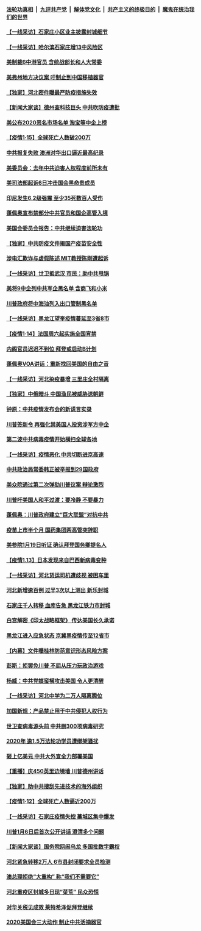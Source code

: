 ####  [法轮功真相](../../../../basic/blob/master/README.md?t=01161001) &nbsp;|&nbsp; [九评共产党](../../../../9ping.md/blob/master/README.md?t=01161001) &nbsp;|&nbsp; [解体党文化](../../../../jtdwh.md/blob/master/README.md?t=01161001)  &nbsp;|&nbsp; [共产主义的终极目的](../../../../gczydzjmd.md/blob/master/README.md?t=01161001) &nbsp;|&nbsp; [魔鬼在统治我们的世界](../../../../mgztzwmdsj.md/blob/master/README.md?t=01161001) 

#### [【一线采访】石家庄小区业主披露封城细节](../pages/nf4514/n12691197.md?t=01161001) 

#### [【一线采访】哈尔滨石家庄增13中风险区](../pages/nf4514/n12690986.md?t=01161001) 

#### [美制裁6中港官员 含统战部长和人大常委](../pages/nf4514/n12690966.md?t=01161001) 

#### [美弗州地方决议案 吁制止到中国移植器官](../pages/nf4514/n12688734.md?t=01161001) 

#### [【独家】河北密件曝最严防疫措施失效](../pages/nf4514/n12690233.md?t=01161001) 

#### [【新闻大家谈】德州查科技巨头 中共吹防疫遭批](../pages/nf4514/n12690571.md?t=01161001) 

#### [美公布2020恶名市场名单 淘宝等中企上榜](../pages/nf4514/n12690457.md?t=01161001) 

#### [【疫情1·15】全球死亡人数破200万](../pages/nf4514/n12690011.md?t=01161001) 

#### [中共报复失败 澳洲对华出口逼近最高纪录](../pages/nf4514/n12689686.md?t=01161001) 

#### [美委员会：去年中共迫害人权程度前所未有](../pages/nf4514/n12689795.md?t=01161001) 

#### [美司法部起诉6日冲击国会黑命贵成员](../pages/nf4514/n12689501.md?t=01161001) 

#### [印尼发生6.2级强震 至少35死数百人受伤](../pages/nf4514/n12689170.md?t=01161001) 

#### [蓬佩奥宣布禁部分中共官员和国企高管入境](../pages/nf4514/n12688620.md?t=01161001) 

#### [美国会委员会报告：中共继续迫害法轮功](../pages/nf4514/n12688896.md?t=01161001) 

#### [【独家】中共防疫文件揭国产疫苗安全性](../pages/nf4514/n12688632.md?t=01161001) 

#### [涉电汇欺诈与虚假陈述 MIT教授陈刚遭起诉](../pages/nf4514/n12688558.md?t=01161001) 

#### [【一线采访】世卫抵武汉 市民：助中共甩锅](../pages/nf4514/n12688347.md?t=01161001) 

#### [美将9中企列中共军企黑名单 含商飞和小米](../pages/nf4514/n12688501.md?t=01161001) 

#### [川普政府将中海油列入出口管制黑名单](../pages/nf4514/n12688269.md?t=01161001) 

#### [【一线采访】黑龙江望奎疫情蔓延至3省8市](../pages/nf4514/n12688304.md?t=01161001) 

#### [【疫情1·14】法国周六起实施全国宵禁](../pages/nf4514/n12687488.md?t=01161001) 

#### [内阁官员迟迟不到位 拜登或启动B计划](../pages/nf4514/n12688175.md?t=01161001) 

#### [蓬佩奥VOA讲话：重新找回美国的自由之音](../pages/nf4514/n12688084.md?t=01161001) 

#### [【一线采访】河北染疫暴增 三里庄全村隔离](../pages/nf4514/n12687859.md?t=01161001) 

#### [【独家】中俄暗斗 中国渔民被威胁送朝鲜](../pages/nf4514/n12686659.md?t=01161001) 

#### [钟原：中共疫情发布会的新谎言实录](../pages/nf4514/n12686514.md?t=01161001) 

#### [川普签新令 再强化禁美国人投资涉军方中企](../pages/nf4514/n12686925.md?t=01161001) 

#### [第二波中共病毒疫情开始横扫全球各地](../pages/nf4514/n12686614.md?t=01161001) 

#### [【一线采访】疫情恶化 中共切断进京高速](../pages/nf4514/n12686145.md?t=01161001) 

#### [中共政治局常委韩正被举报到29国政府](../pages/nf4514/n12686391.md?t=01161001) 

#### [美众院通过第二次弹劾川普议案 辩论激烈](../pages/nf4514/n12686298.md?t=01161001) 

#### [川普吁美国人和平过渡：要冷静 不要暴力](../pages/nf4514/n12686242.md?t=01161001) 

#### [蓬佩奥：川普政府建立“巨大联盟”对抗中共](../pages/nf4514/n12684543.md?t=01161001) 

#### [疫苗上市半个月 国药集团两高管突辞职](../pages/nf4514/n12685806.md?t=01161001) 

#### [美参院1月19日听证 确认拜登国务卿提名人](../pages/nf4514/n12685711.md?t=01161001) 

#### [【疫情1.13】日本发现来自巴西新病毒变种](../pages/nf4514/n12685206.md?t=01161001) 

#### [【一线采访】河北货运司机遭歧视 被困车里](../pages/nf4514/n12685796.md?t=01161001) 

#### [河北新增逾百例 过半3次以上测出 新乐封城](../pages/nf4514/n12685805.md?t=01161001) 

#### [石家庄千人转移 血库告急 黑龙江铁力市封城](../pages/nf4514/n12685098.md?t=01161001) 

#### [白宫解密《印太战略框架》 传达美国长久承诺](../pages/nf4514/n12685318.md?t=01161001) 

#### [黑龙江进入应急状态 京冀黑疫情传至12省市](../pages/nf4514/n12684519.md?t=01161001) 

#### [【内幕】文件曝桂林防范意识形态风险方案](../pages/nf4514/n12682135.md?t=01161001) 

#### [彭斯：拒罢免川普 不屈从压力玩政治游戏](../pages/nf4514/n12684330.md?t=01161001) 

#### [杨威：中共党媒蛮横攻击美国 令人更清醒](../pages/nf4514/n12684226.md?t=01161001) 

#### [【一线采访】河北中学为二万人隔离腾位](../pages/nf4514/n12683961.md?t=01161001) 

#### [加国新规：产品禁止用于中共侵犯人权行为](../pages/nf4514/n12684038.md?t=01161001) 

#### [世卫查病毒源头前 中共删300项病毒研究](../pages/nf4514/n12683784.md?t=01161001) 

#### [2020年 逾1.5万法轮功学员遭绑架骚扰](../pages/nf4514/n12682977.md?t=01161001) 

#### [砸上亿美元 中共大外宣全力部署美国](../pages/nf4514/n12682358.md?t=01161001) 

#### [【重播】庆450英里边境墙 川普德州讲话](../pages/nf4514/n12681395.md?t=01161001) 

#### [【独家】助中共搜刮先进技术的海外组织](../pages/nf4514/n12669672.md?t=01161001) 

#### [【疫情1·12】全球死亡人数逼近200万](../pages/nf4514/n12682885.md?t=01161001) 

#### [【一线采访】石家庄疫情失控 藁城区集中爆发](../pages/nf4514/n12683438.md?t=01161001) 

#### [川普1月6日后首次公开讲话 澄清多个问题](../pages/nf4514/n12683652.md?t=01161001) 

#### [【新闻大家谈】国务院网闹乌龙 多国批数字霸权](../pages/nf4514/n12683439.md?t=01161001) 

#### [河北紧急转移2万人 6市县封闭要求全员检测](../pages/nf4514/n12682521.md?t=01161001) 

#### [澳总理拒绝“大重构” 称“我们不需要它”](../pages/nf4514/n12682162.md?t=01161001) 

#### [河北重疫区封城多日现“菜荒” 民众恐慌](../pages/nf4514/n12682766.md?t=01161001) 

#### [对华关税见成效 莱特希泽促拜登继续](../pages/nf4514/n12682174.md?t=01161001) 

#### [2020美国会三大动作 制止中共活摘器官](../pages/nf4514/n12682004.md?t=01161001) 

